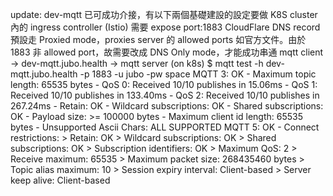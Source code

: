update:  dev-mqtt 已可成功介接，有以下兩個基礎建設的設定要做
K8S  cluster 內的 ingress controller (Istio) 需要 expose port:1883
CloudFlare DNS record 預設走 Proxied mode，proxies server 的 allowed ports 如官方文件。由於 1883 非 allowed port，故需要改成 DNS Only mode，才能成功串通 mqtt client -> dev-mqtt.jubo.health -> mqtt server (on k8s)
$ mqtt test -h dev-mqtt.jubo.health -p 1883 -u jubo -pw space
MQTT 3: OK
	- Maximum topic length: 65535 bytes
	- QoS 0: Received 10/10 publishes in 15.06ms
	- QoS 1: Received 10/10 publishes in 133.40ms
	- QoS 2: Received 10/10 publishes in 267.24ms
	- Retain: OK
	- Wildcard subscriptions: OK
	- Shared subscriptions: OK
	- Payload size: >= 100000 bytes
	- Maximum client id length: 65535 bytes
	- Unsupported Ascii Chars: ALL SUPPORTED
MQTT 5: OK
	- Connect restrictions:
		> Retain: OK
		> Wildcard subscriptions: OK
		> Shared subscriptions: OK
		> Subscription identifiers: OK
		> Maximum QoS: 2
		> Receive maximum: 65535
		> Maximum packet size: 268435460 bytes
		> Topic alias maximum: 10
		> Session expiry interval: Client-based
		> Server keep alive: Client-based
